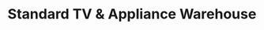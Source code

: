 ---
title: "Standard TV & Appliance Warehouse"
url: /portland/standard-tv-und-appliance-warehouse/
shop: Haushaltsgeräte
---